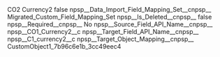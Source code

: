 <?xml version="1.0" encoding="UTF-8"?>
<CustomMetadata xmlns="http://soap.sforce.com/2006/04/metadata" xmlns:xsi="http://www.w3.org/2001/XMLSchema-instance" xmlns:xsd="http://www.w3.org/2001/XMLSchema">
    <label>CO2 Currency2</label>
    <protected>false</protected>
    <values>
        <field>npsp__Data_Import_Field_Mapping_Set__c</field>npsp__
        <value xsi:type="xsd:string">Migrated_Custom_Field_Mapping_Set</value>
    </values>
    <values>
        <field>npsp__Is_Deleted__c</field>npsp__
        <value xsi:type="xsd:boolean">false</value>
    </values>
    <values>
        <field>npsp__Required__c</field>npsp__
        <value xsi:type="xsd:string">No</value>
    </values>
    <values>
        <field>npsp__Source_Field_API_Name__c</field>npsp__
        <value xsi:type="xsd:string">npsp__CO1_Currency2__c</value>
    </values>
    <values>
        <field>npsp__Target_Field_API_Name__c</field>npsp__
        <value xsi:type="xsd:string">npsp__C1_currency2__c</value>
    </values>
    <values>
        <field>npsp__Target_Object_Mapping__c</field>npsp__
        <value xsi:type="xsd:string">CustomObject1_7b96c6e1b_3cc49eec4</value>
    </values>
</CustomMetadata>
